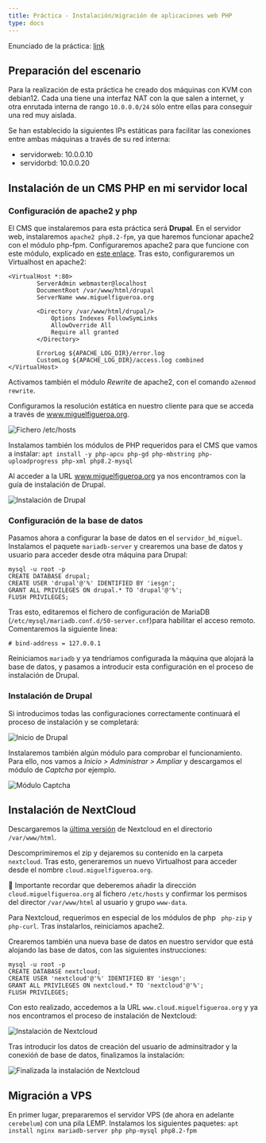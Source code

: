 ```yaml
---
title: Práctica - Instalación/migración de aplicaciones web PHP
type: docs
---
```

Enunciado de la práctica: [link](https://fp.josedomingo.org/iaw/2_php/practica.html)

## Preparación del escenario
Para la realización de esta práctica he creado dos máquinas con KVM con debian12. Cada una tiene una interfaz NAT con la que salen a internet, y otra enrutada interna de rango `10.0.0.0/24` sólo entre ellas para conseguir una red muy aislada.

Se han establecido la siguientes IPs estáticas para facilitar las conexiones entre ambas máquinas a través de su red interna:

- servidorweb: 10.0.0.10
- servidorbd:  10.0.0.20

## Instalación de un CMS PHP en mi servidor local
### Configuración de apache2 y php
El CMS que instalaremos para esta práctica será **Drupal**. En el servidor web, instalaremos `apache2 php8.2-fpm`, ya que haremos funcionar apache2 con el módulo php-fpm. Configuraremos apache2 para que funcione con este módulo, explicado en [este enlace](http://web.miguelfigueroa.es/docs/iweb/unidad-2-php/taller2/#configuraci%c3%b3n-de-apache2-con-fpm-php). Tras esto, configuraremos un Virtualhost en apache2:

```        
<VirtualHost *:80>
        ServerAdmin webmaster@localhost
        DocumentRoot /var/www/html/drupal
        ServerName www.miguelfigueroa.org

        <Directory /var/www/html/drupal/>
            Options Indexes FollowSymLinks
            AllowOverride All
            Require all granted
        </Directory>    

        ErrorLog ${APACHE_LOG_DIR}/error.log
        CustomLog ${APACHE_LOG_DIR}/access.log combined
</VirtualHost>
```

Activamos también el módulo *Rewrite* de apache2, con el comando `a2enmod rewrite`.

Configuramos la resolución estática en nuestro cliente para que se acceda a través de www.miguelfigueroa.org.

![Fichero `/etc/hosts`](/images/p-1.png)

Instalamos también los módulos de PHP requeridos para el CMS que vamos a instalar: `apt install -y php-apcu php-gd php-mbstring php-uploadprogress php-xml php8.2-mysql`

Al acceder a la URL www.miguelfigueroa.org ya nos encontramos con la guía de instalación de Drupal.

![Instalación de Drupal](/images/p-2.png)


### Configuración de la base de datos
Pasamos ahora a configurar la base de datos en el `servidor_bd_miguel`. Instalamos el paquete `mariadb-server` y crearemos una base de datos y usuario para acceder desde otra máquina para Drupal:

```
mysql -u root -p
CREATE DATABASE drupal;
CREATE USER 'drupal'@'%' IDENTIFIED BY 'iesgn';
GRANT ALL PRIVILEGES ON drupal.* TO 'drupal'@'%';
FLUSH PRIVILEGES;
```
Tras esto, editaremos el fichero de configuración de MariaDB (`/etc/mysql/mariadb.conf.d/50-server.cnf`)para habilitar el acceso remoto. Comentaremos la siguiente linea:
```
# bind-address = 127.0.0.1
```

Reiniciamos `mariadb` y ya tendríamos configurada la máquina que alojará la base de datos, y pasamos a introducir esta configuración en el proceso de instalación de Drupal.

### Instalación de Drupal

Si introducimos todas las configuraciones correctamente continuará el proceso de instalación y se completará:

![Inicio de Drupal](/images/p-3.png)

Instalaremos también algún módulo para comprobar el funcionamiento. Para ello, nos vamos a *Inicio > Administrar > Ampliar* y descargamos el módulo de *Captcha* por ejemplo.

![Módulo Captcha](/images/p-4.png)

## Instalación de NextCloud
Descargaremos la [última versión](https://download.nextcloud.com/server/releases/latest.zip) de Nextcloud en el directorio `/var/www/html`.

Descomprimiremos el zip y dejaremos su contenido en la carpeta `nextcloud`. Tras esto, generaremos un nuevo Virtualhost para acceder desde el nombre `cloud.miguelfigueroa.org`.

🤚 Importante recordar que deberemos añadir la dirección `cloud.miguelfigueroa.org` al fichero `/etc/hosts` y confirmar los permisos del director `/var/www/html` al usuario y grupo `www-data`.

Para Nextcloud, requerimos en especial de los módulos de php ` php-zip` y `php-curl`. Tras instalarlos, reiniciamos apache2.

Crearemos también una nueva base de datos en nuestro servidor que está alojando las base de datos, con las siguientes instrucciones:

```
mysql -u root -p
CREATE DATABASE nextcloud;
CREATE USER 'nextcloud'@'%' IDENTIFIED BY 'iesgn';
GRANT ALL PRIVILEGES ON nextcloud.* TO 'nextcloud'@'%';
FLUSH PRIVILEGES;
```
Con esto realizado, accedemos a la URL `www.cloud.miguelfigueroa.org` y ya nos encontramos el proceso de instalación de Nextcloud:

![Instalación de Nextcloud](/images/p-5.png)

Tras introducir los datos de creación del usuario de adminsitrador y la conexióń de base de datos, finalizamos la instalación:

![Finalizada la instalación de Nextcloud](/images/p-6.png)

## Migración a VPS
En primer lugar, prepararemos el servidor VPS (de ahora en adelante `cerebelum`) con una pila LEMP. Instalamos los siguientes paquetes: `apt install nginx mariadb-server php php-mysql php8.2-fpm`